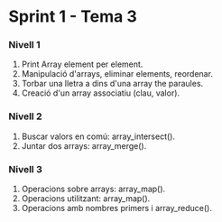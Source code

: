 # Sprint 1 - Tema 3

### Nivell 1
1) Print Array element per element.
2) Manipulació d'arrays, eliminar elements, reordenar.
3) Torbar una lletra a dins d'una array the paraules.
4) Creació d'un array associatiu (clau, valor).

### Nivell 2
1) Buscar valors en comú: array_intersect().
2) Juntar dos arrays: array_merge().

### Nivell 3
1) Operacions sobre arrays: array_map().
2) Operacions utilitzant: array_map().
3) Operacions amb nombres primers i array_reduce().

